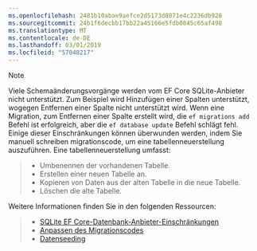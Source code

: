```yaml
---
ms.openlocfilehash: 2481b10abae9aefce2d5173d8071e4c2236db928
ms.sourcegitcommit: 24b1f6decbb17bb22a45166e5fdb0845c65af498
ms.translationtype: MT
ms.contentlocale: de-DE
ms.lasthandoff: 03/01/2019
ms.locfileid: "57048217"
---
```


> [!NOTE]
> Viele Schemaänderungsvorgänge werden vom EF Core SQLite-Anbieter nicht unterstützt. Zum Beispiel wird Hinzufügen einer Spalten unterstützt, wogegen Entfernen einer Spalte nicht unterstützt wird. Wenn eine Migration, zum Entfernen einer Spalte erstellt wird, die `ef migrations add` Befehl ist erfolgreich, aber die `ef database update` Befehl schlägt fehl. Einige dieser Einschränkungen können überwunden werden, indem Sie manuell schreiben migrationscode, um eine tabellenneuerstellung auszuführen. Eine tabellenneuerstellung umfasst:

>* Umbenennen der vorhandenen Tabelle.
>* Erstellen einer neuen Tabelle an.
>* Kopieren von Daten aus der alten Tabelle in die neue Tabelle.
>* Löschen die alte Tabelle.

Weitere Informationen finden Sie in den folgenden Ressourcen:
> * [SQLite EF Core-Datenbank-Anbieter-Einschränkungen](/ef/core/providers/sqlite/limitations)
> * [Anpassen des Migrationscodes](/ef/core/managing-schemas/migrations/#customize-migration-code)
> * [Datenseeding](/ef/core/modeling/data-seeding)